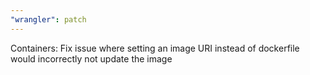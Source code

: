 ```yaml
---
"wrangler": patch
---
```


Containers: Fix issue where setting an image URI instead of dockerfile would incorrectly not update the image
